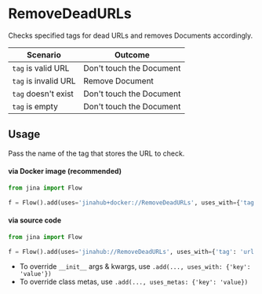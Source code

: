# RemoveDeadURLs

Checks specified tags for dead URLs and removes Documents accordingly.

| Scenario             | Outcome                  |
| ---                  | ---                      |
| `tag` is valid URL   | Don't touch the Document |
| `tag` is invalid URL | Remove Document          |
| `tag` doesn't exist  | Don't touch the Document |
| `tag` is empty       | Don't touch the Document |

## Usage

Pass the name of the tag that stores the URL to check.

#### via Docker image (recommended)

```python
from jina import Flow
	
f = Flow().add(uses='jinahub+docker://RemoveDeadURLs', uses_with={'tag': 'url'})
```

#### via source code

```python
from jina import Flow
	
f = Flow().add(uses='jinahub://RemoveDeadURLs', uses_with={'tag': 'url'})
```

- To override `__init__` args & kwargs, use `.add(..., uses_with: {'key': 'value'})`
- To override class metas, use `.add(..., uses_metas: {'key': 'value})`
